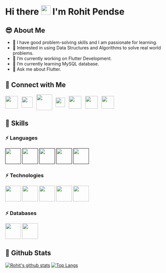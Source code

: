 
# Hi there <img src="https://raw.githubusercontent.com/MartinHeinz/MartinHeinz/master/wave.gif" width="30px"> I'm Rohit Pendse

## 😎 About Me
- 🔭 I have good problem-solving skills and I am passionate for learning.
- 🔭 Interested in using Data Structures and Algorithms to solve real world problems.
- 🔭 I’m currently working on Flutter Development.
- 🌱 I’m currently learning MySQL database.
- 💬 Ask me about Flutter.

## 🤝 Connect with Me
[<img align="center" src="https://img.icons8.com/color/48/000000/linkedin.png" width="40px"/>][linkedInProfile] &nbsp;
[<img align="center" src="https://user-images.githubusercontent.com/60605251/122860712-d715e680-d33b-11eb-9514-0ce3a989383b.png" width="35px"/>](mailto:rapendse2002@gmail.com) &nbsp;
[<img align="center" src="https://raw.githubusercontent.com/rahuldkjain/github-profile-readme-generator/master/src/images/icons/Social/geeks-for-geeks.svg" width="50px"/>][GFGProfile] &nbsp;
[<img align="center" src="https://raw.githubusercontent.com/rahuldkjain/github-profile-readme-generator/master/src/images/icons/Social/leet-code.svg" width="30px"/>][LeetCodeProfile] &nbsp;
[<img align="center" src="https://cdn.jsdelivr.net/npm/simple-icons@3.1.0/icons/codechef.svg" width="40px"/>][CodechefProfile] &nbsp;
[<img align="center" src="https://cdn.jsdelivr.net/npm/simple-icons@3.1.0/icons/codeforces.svg" width="40px"/>][CodeforcesProfile] &nbsp;
[<img align="center" src="https://raw.githubusercontent.com/rahuldkjain/github-profile-readme-generator/master/src/images/icons/Social/hackerrank.svg" width="40px"/>][HackerRankProfile] &nbsp;


[linkedInProfile]: https://www.linkedin.com/in/rohit-pendse-13465019b/
[GFGProfile]: https://auth.geeksforgeeks.org/user/rohitpendse138/practice/
[CodechefProfile]: https://www.codechef.com/users/rapendse_123
[CodeforcesProfile]: https://codeforces.com/profile/restless226
[LeetCodeProfile]: https://leetcode.com/restless226/
[HackerRankProfile]: https://www.hackerrank.com/rapendse2002

## 🚀 Skills

### ⚡ Languages
<code><a href="" target="_blank"><img height="50" src="https://img.icons8.com/color/48/000000/c-programming.png"></a></code>
<code><a href="" target="_blank"><img height="50" src="https://img.icons8.com/color/48/000000/c-plus-plus-logo.png"></a></code>
<code><a href="" target="_blank"><img height="50" src="https://www.vectorlogo.zone/logos/dartlang/dartlang-ar21.svg"></a></code>
<code><a href="" target="_blank"><img height="50" src="https://www.vectorlogo.zone/logos/java/java-ar21.svg"></a></code>
<code><a href="" target="_blank"><img height="50" src="https://www.vectorlogo.zone/logos/python/python-ar21.svg"></a></code>
<br>

### ⚡ Technologies 
<code><a href="https://flutter.dev/" target="_blank"><img height="50" src="https://www.vectorlogo.zone/logos/flutterio/flutterio-ar21.svg"></a></code>
<code><a href="https://www.android.com/" target="_blank"><img height="50" src="https://www.vectorlogo.zone/logos/android/android-ar21.svg"></a></code>
<code><a href="https://git-scm.com/" target="_blank"><img height="50" src="https://www.vectorlogo.zone/logos/git-scm/git-scm-ar21.svg"></a></code>
<code><a href="https://github.com/" target="_blank"><img height="50" src="https://www.vectorlogo.zone/logos/github/github-ar21.svg"></a></code>
<code><a href="https://play.google.com/" target="_blank"><img height="50" src="https://www.vectorlogo.zone/logos/google_play/google_play-ar21.svg"></a></code>
<br>

### ⚡ Databases
</code><code><a href="https://www.mysql.com/" target="_blank"><img height="50" src="https://www.vectorlogo.zone/logos/mysql/mysql-ar21.svg"></a></code>
<code><a href="https://www.firebase.com/" target="_blank"><img height="50" src="https://www.vectorlogo.zone/logos/firebase/firebase-ar21.svg"></a></code>
<br>

## 📃 Github Stats
[![Rohit's github stats](https://github-readme-stats.vercel.app/api?username=restless226&theme=dark&show_icons=true)](https://github.com/restless226/github-readme-stats)
[![Top Langs](https://github-readme-stats.vercel.app/api/top-langs/?username=restless226&layout=compact&theme=dark)](https://github.com/restless226/github-readme-stats)
